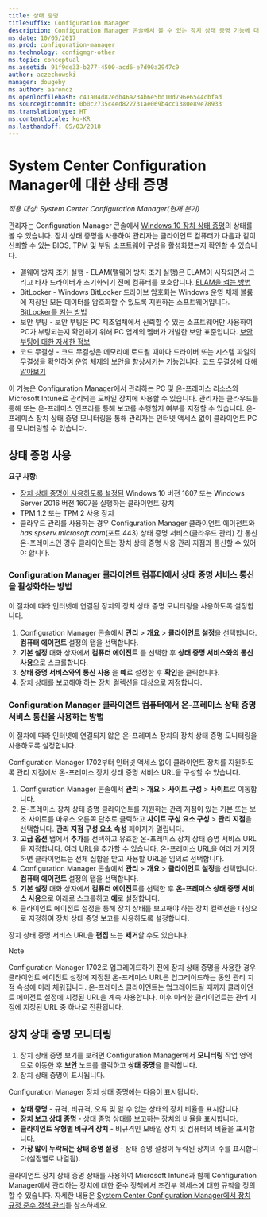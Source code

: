 ```yaml
---
title: 상태 증명
titleSuffix: Configuration Manager
description: Configuration Manager 콘솔에서 볼 수 있는 장치 상태 증명 기능에 대해 알아봅니다.
ms.date: 10/05/2017
ms.prod: configuration-manager
ms.technology: configmgr-other
ms.topic: conceptual
ms.assetid: 91f9de33-b277-4500-acd6-e7d90a2947c9
author: aczechowski
manager: dougeby
ms.author: aaroncz
ms.openlocfilehash: c41a04d82edb46a234b6e5bd10d796e6544cbfad
ms.sourcegitcommit: 0b0c2735c4ed822731ae069b4cc1380e89e78933
ms.translationtype: HT
ms.contentlocale: ko-KR
ms.lasthandoff: 05/03/2018
---
```

# <a name="health-attestation-for-system-center-configuration-manager"></a>System Center Configuration Manager에 대한 상태 증명

*적용 대상: System Center Configuration Manager(현재 분기)*

관리자는 Configuration Manager 콘솔에서 [Windows 10 장치 상태 증명](https://technet.microsoft.com/library/mt592023.aspx)의 상태를 볼 수 있습니다.  장치 상태 증명을 사용하여 관리자는 클라이언트 컴퓨터가 다음과 같이 신뢰할 수 있는 BIOS, TPM 및 부팅 소프트웨어 구성을 활성화했는지 확인할 수 있습니다.  

-   맬웨어 방지 조기 실행 - ELAM(맬웨어 방지 조기 실행)은 ELAM이 시작되면서 그리고 타사 드라이버가 초기화되기 전에 컴퓨터를 보호합니다. [ELAM을 켜는 방법](https://gallery.technet.microsoft.com/How-to-turn-on-Early-84552ec5)  
-   BitLocker - Windows BitLocker 드라이브 암호화는 Windows 운영 체제 볼륨에 저장된 모든 데이터를 암호화할 수 있도록 지원하는 소프트웨어입니다.  [BitLocker를 켜는 방법](https://gallery.technet.microsoft.com/How-to-turn-on-BitLocker-34294d3d)  
-   보안 부팅 - 보안 부팅은 PC 제조업체에서 신뢰할 수 있는 소프트웨어만 사용하여 PC가 부팅되는지 확인하기 위해 PC 업계의 멤버가 개발한 보안 표준입니다. [보안 부팅에 대한 자세한 정보](https://technet.microsoft.com/library/hh824987.aspx)  
-   코드 무결성 - 코드 무결성은 메모리에 로드될 때마다 드라이버 또는 시스템 파일의 무결성을 확인하여 운영 체제의 보안을 향상시키는 기능입니다. [코드 무결성에 대해 알아보기](https://technet.microsoft.com/library/dd348642.aspx)  

이 기능은 Configuration Manager에서 관리하는 PC 및 온-프레미스 리소스와 Microsoft Intune로 관리되는 모바일 장치에 사용할 수 있습니다. 관리자는 클라우드를 통해 또는 온-프레미스 인프라를 통해 보고를 수행할지 여부를 지정할 수 있습니다. 온-프레미스 장치 상태 증명 모니터링을 통해 관리자는 인터넷 액세스 없이 클라이언트 PC를 모니터링할 수 있습니다.

## <a name="enable-health-attestation"></a>상태 증명 사용

 **요구 사항:**  

-   [장치 상태 증명이 사용하도록 설정된](https://technet.microsoft.com/windows-server-docs/security/device-health-attestation) Windows 10 버전 1607 또는 Windows Server 2016 버전 1607을 실행하는 클라이언트 장치
-   TPM 1.2 또는 TPM 2 사용 장치
-   클라우드 관리를 사용하는 경우 Configuration Manager 클라이언트 에이전트와 *has.spserv.microsoft.com*(포트 443) 상태 증명 서비스(클라우드 관리) 간 통신 온-프레미스인 경우 클라이언트는 장치 상태 증명 사용 관리 지점과 통신할 수 있어야 합니다.

### <a name="how-to-enable-health-attestation-service-communication-on-configuration-manager-client-computers"></a>Configuration Manager 클라이언트 컴퓨터에서 상태 증명 서비스 통신을 활성화하는 방법

이 절차에 따라 인터넷에 연결된 장치의 장치 상태 증명 모니터링을 사용하도록 설정합니다.

1.  Configuration Manager 콘솔에서 **관리** > **개요** > **클라이언트 설정**을 선택합니다.  **컴퓨터 에이전트** 설정의 탭을 선택합니다.  
2.  **기본 설정** 대화 상자에서 **컴퓨터 에이전트** 를 선택한 후 **상태 증명 서비스와의 통신 사용**으로 스크롤합니다.  
3.  **상태 증명 서비스와의 통신 사용** 을 **예**로 설정한 후 **확인**을 클릭합니다.  
4. 장치 상태를 보고해야 하는 장치 컬렉션을 대상으로 지정합니다.

### <a name="how-to-enable-on-premises-health-attestation-service-communication-on-configuration-manager-client-computers"></a>Configuration Manager 클라이언트 컴퓨터에서 온-프레미스 상태 증명 서비스 통신을 사용하는 방법
이 절차에 따라 인터넷에 연결되지 않은 온-프레미스 장치의 장치 상태 증명 모니터링을 사용하도록 설정합니다.

Configuration Manager 1702부터 인터넷 액세스 없이 클라이언트 장치를 지원하도록 관리 지점에서 온-프레미스 장치 상태 증명 서비스 URL을 구성할 수 있습니다.

1. Configuration Manager 콘솔에서 **관리** > **개요** > **사이트 구성** > **사이트**로 이동합니다.
2. 온-프레미스 장치 상태 증명 클라이언트를 지원하는 관리 지점이 있는 기본 또는 보조 사이트를 마우스 오른쪽 단추로 클릭하고 **사이트 구성 요소 구성** > **관리 지점**을 선택합니다. **관리 지점 구성 요소 속성** 페이지가 열립니다.
3. **고급 옵션** 탭에서 **추가**를 선택하고 유효한 온-프레미스 장치 상태 증명 서비스 URL을 지정합니다. 여러 URL을 추가할 수 있습니다. 온-프레미스 URL을 여러 개 지정하면 클라이언트는 전체 집합을 받고 사용할 URL을 임의로 선택합니다.
4.  Configuration Manager 콘솔에서 **관리** > **개요** > **클라이언트 설정**을 선택합니다.  **컴퓨터 에이전트** 설정의 탭을 선택합니다.  
5.  **기본 설정** 대화 상자에서 **컴퓨터 에이전트**를 선택한 후 **온-프레미스 상태 증명 서비스 사용**으로 아래로 스크롤하고 **예**로 설정합니다.
6. 클라이언트 에이전트 설정을 통해 장치 상태를 보고해야 하는 장치 컬렉션을 대상으로 지정하여 장치 상태 증명 보고를 사용하도록 설정합니다.

장치 상태 증명 서비스 URL을 **편집** 또는 **제거**할 수도 있습니다.

> [!NOTE]
> Configuration Manager 1702로 업그레이드하기 전에 장치 상태 증명을 사용한 경우 클라이언트 에이전트 설정에 지정된 온-프레미스 URL은 업그레이드하는 동안 관리 지점 속성에 미리 채워집니다. 온-프레미스 클라이언트는 업그레이드될 때까지 클라이언트 에이전트 설정에 지정된 URL을 계속 사용합니다. 이후 이러한 클라이언트는 관리 지점에 지정된 URL 중 하나로 전환됩니다.

## <a name="monitor-device-health-attestation"></a>장치 상태 증명 모니터링

1.  장치 상태 증명 보기를 보려면 Configuration Manager에서 **모니터링** 작업 영역으로 이동한 후 **보안** 노드를 클릭하고 **상태 증명**을 클릭합니다.  
2.  장치 상태 증명이 표시됩니다.  

Configuration Manager 장치 상태 증명에는 다음이 표시됩니다.  

-   **상태 증명** - 규격, 비규격, 오류 및 알 수 없는 상태의 장치 비율을 표시합니다.  
-   **장치 보고 상태 증명** - 상태 증명 상태를 보고하는 장치의 비율을 표시합니다.  
-   **클라이언트 유형별 비규격 장치** - 비규격인 모바일 장치 및 컴퓨터의 비율을 표시합니다.  
-   **가장 많이 누락되는 상태 증명 설정** - 상태 증명 설정이 누락된 장치의 수를 표시합니다(설정별로 나열됨).

클라이언트 장치 상태 증명 상태를 사용하여 Microsoft Intune과 함께 Configuration Manager에서 관리하는 장치에 대한 준수 정책에서 조건부 액세스에 대한 규칙을 정의할 수 있습니다. 자세한 내용은 [System Center Configuration Manager에서 장치 규정 준수 정책 관리](/sccm/protect/deploy-use/device-compliance-policies)를 참조하세요.  
